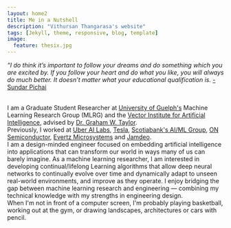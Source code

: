 ```yaml
---
layout: home2
title: Me in a Nutshell
description: "Vithursan Thangarasa's website"
tags: [Jekyll, theme, responsive, blog, template]
image:
  feature: thesix.jpg
---
```


<i>“I do think it’s important to follow your dreams and do something which you
are excited by. If you follow your heart and do what you like, you will always
do much better. It doesn’t matter what your educational qualification is.</i> 
<a href="https://en.wikipedia.org/wiki/Sundar_Pichai" target="_blank">- Sundar Pichai</a>

<br />
I am a Graduate Student Researcher at
 <a href="https://www.uoguelph.ca/engineering/" target="_blank">University
of Guelph's</a> Machine Learning Research Group (MLRG) and the <a href="https://vectorinstitute.ai/"
target="_blank">Vector Institute for Artificial Intelligence</a>, advised by <a
href="https://www.gwtaylor.ca/" target="_blank">Dr. Graham W. Taylor</a>. 

<br />
Previously, I worked at <a href="https://www.uber.com/us/en/uberai/"
target="_blank">Uber AI Labs</a>, <a href="https://www.tesla.com/"
target="_blank">Tesla</a>, <a href="https://digitalfactory.scotiabank.com/"
target="_blank">Scotiabank's AI/ML Group</a>, <a
href="https://www.onsemi.com/PowerSolutions/home.do" target="_blank">ON
Semiconductor</a>, <a href="https://evertz.com/" target="_blank">Evertz
Microsystems</a> and <a
href="https://www.linkedin.com/company/jamdeo-flextronics-&-hisense-joint-venture/about/"
target="_blank">Jamdeo</a>.

<br />
I am a design-minded engineer focused on embedding artificial intelligence into
applications that can transform our world in ways many of us can barely imagine.
As a machine learning researcher, I am interested in developing
continual/lifelong Learning algorithms that allow deep neural networks to
continually evolve over time and dynamically adapt to unseen real-world
environments, and improve as they operate. I enjoy bridging the gap between
machine learning research and engineering — combining my technical knowledge
with my strengths in engineering design.

<br />
When I'm not in front of a computer screen, I'm probably playing basketball,
working out at the gym, or drawing landscapes, architectures or cars with
pencil.





